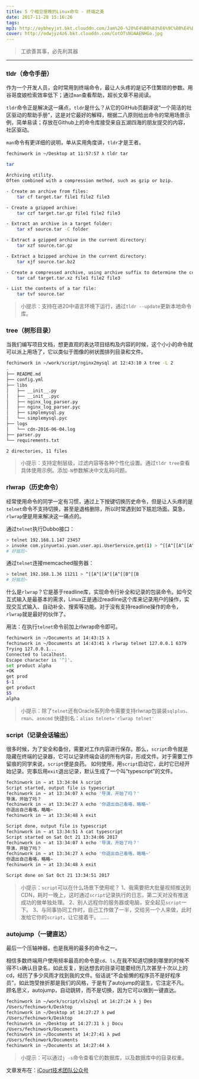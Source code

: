 ```yaml
---
title: 5 个相见恨晚的Linux命令 - 终端之美
date: 2017-11-28 15:16:26
tags:
mp3: http://oybheyjxt.bkt.clouddn.com/Jam%20-%20%E4%B8%83%E6%9C%88%E4%B8%8A.mp3
cover: http://odwjyz4z6.bkt.clouddn.com/CotOTsNUAAENHGa.jpg
---
```



> 工欲善其事，必先利其器


----------


### tldr（命令手册）
作为一个开发人员，会时常用到终端命令，最让人头疼的是记不住繁琐的参数。用谷哥度娘检索效率低下；通过`man`查看帮助，超长文章不易阅读。

`tldr`命令正是解决这一痛点，`tldr`是什么？从它的GitHub页翻译说“一个简洁的社区驱动的帮助手册”，这是对它最好的解释，根据二八原则给出命令的常用场景示例，简单易读；存放在Github上的命令库接受来自五湖四海的朋友提交的内容，社区驱动。

`man`命令有更详细的说明，单从实用角度讲，`tldr`才是王者。

```bash
fechinwork in ~/Desktop at 11:57:57 λ tldr tar

tar

Archiving utility.
Often combined with a compression method, such as gzip or bzip.

- Create an archive from files:
    tar cf target.tar file1 file2 file3

- Create a gzipped archive:
    tar czf target.tar.gz file1 file2 file3

- Extract an archive in a target folder:
    tar xf source.tar -C folder

- Extract a gzipped archive in the current directory:
    tar xzf source.tar.gz

- Extract a bzipped archive in the current directory:
    tar xjf source.tar.bz2

- Create a compressed archive, using archive suffix to determine the compression program:
    tar caf target.tar.xz file1 file2 file3

- List the contents of a tar file:
    tar tvf source.tar
```

> 小提示：支持在进20中语言环境下运行，通过`tldr --update`更新本地命令库。

### tree（树形目录）

当我们编写项目文档，想更直观的表达项目结构及内容的时候，这个小小的命令就可以派上用场了，它以类似于图像的树状图排列目录和文件。
```bash
fechinwork in ~/work/script/nginx2mysql at 12:43:10 λ tree -L 2
.
├── README.md
├── config.yml
├── libs
│   ├── __init__.py
│   ├── __init__.pyc
│   ├── nginx_log_parser.py
│   ├── nginx_log_parser.pyc
│   ├── simplemysql.py
│   └── simplemysql.pyc
├── logs
│   └── cdn-2016-06-04.log
├── parser.py
└── requirements.txt

2 directories, 11 files
```

> 小提示：支持定制层级，过滤内容等各种个性化设置。通过`tldr tree`查看具体使用示例。添加`-N`参数解决中文乱码问题。


### rlwrap（历史命令）

经常使用命令的同学一定有习惯，通过上下按键切换历史命令，但是让人头疼的是`telnet`命令不支持切换，甚至是退格删除，所以时常遇到如下尴尬场面。莫急，`rlwrap`便是用来解决这一痛点的。

通过`telnet`执行Dubbo接口：
```bash
> telnet 192.168.1.147 23457
> invoke com.yinyuetai.yuan.user.api.UserService.get(1) > ^[[A^[[A^[[A^[[B^[[B
# 好尴尬~
```
通过`telnet`连接memcached服务器：
```bash
> telnet 192.168.1.36 11211 > ^[[A^[[A^[[A^[[B^[[B
# 好尴尬~
```
什么是`rlwrap`？它是基于readline库，实现命令行补全和记录的包装命令。如今交互式输入是最基本的需求，Linux正是通过readline这个库来记录用户的操作，实现交互式输入、自动补全、搜索等功能。对于没有支持readline操作的命令，`rlwrap`就是最好的伙伴了。

用法：在执行`telnet`命令前加上rlwrap命令即可。
```bash
fechinwork in ~/Documents at 14:43:15 λ
fechinwork in ~/Documents at 14:43:41 λ rlwrap telnet 127.0.0.1 6379
Trying 127.0.0.1...
Connected to localhost.
Escape character is '^]'.
set product alpha
+OK
get prod
$-1
get product
$5
alpha
```
> 小提示：除了`telnet`还有Oracle系列命令需要支持rlwrap包装装`sqlplus`、`rman`、`asmcmd`
> 快捷别名：`alias telnet='rlwrap telnet'`

### script（记录会话输出）

很多时候，为了安全和备份，需要对工作内容进行保存。那么，`script`命令就是隐藏在终端的记录器，它可以记录终端会话的所有内容，形成文件。对于需要工作留痕的同学来说，`script`便是良药。
如何使用，用`script`启动它，此时它已经开始记录。完事后用`exit`退出记录，默认生成了一个叫“typescript”的文件。
```bash
fechinwork in ~ at 13:34:04 λ script
Script started, output file is typescript
fechinwork in ~ at 13:34:07 λ echo '导演，开始了吗？'
导演，开始了吗？
fechinwork in ~ at 13:34:27 λ echo '你退出自己看咯，略略~'
你退出自己看咯，略略~
fechinwork in ~ at 13:34:48 λ exit

Script done, output file is typescript
fechinwork in ~ at 13:34:51 λ cat typescript
Script started on Sat Oct 21 13:34:06 2017
fechinwork in ~ at 13:34:07 λ echo '导演，开始了吗？'
导演，开始了吗？
fechinwork in ~ at 13:34:27 λ echo '你退出自己看咯，略略~'
你退出自己看咯，略略~
fechinwork in ~ at 13:34:48 λ exit

Script done on Sat Oct 21 13:34:51 2017
```
> 小提示：`script`可以在什么场景下使用呢？
1、我需要把大批量视频推送到CDN，耗时一晚上，这时通过`script`记录执行的日志，第二天对没有推送成功的做单独处理。
2、别人远程你的服务器或电脑，安全起见`script`一下。
3、与同事协同工作时，自己工作做了一半，交给另一个人来做，此时发给它你的`script`，让它接着干。
……


### autojump（一键直达）

最后一个压轴神器，也是我用的最多的命令之一。

相信多数终端用户使用频率最高的命令是`cd`、`ls`,在我不知道切换到哪里的时候不得不`ls`确认目录名，如此反复，到达想去的目录可能要经历几次甚至十次以上的cd，经历了多少风雨才找到我的文件。俗话说“不会偷懒的程序员不是好程序员”，如此饱受挫折那是我们的风格，于是有了autojump的诞生，它注定不凡。
顾名思义，autojump，自动跳转，而不是切换，因为它可以做到一键直达。

```bash
fechinwork in ~/work/script/xls2sql at 14:27:24 λ j Des
/Users/fechinwork/Desktop
fechinwork in ~/Desktop at 14:27:27 λ pwd
/Users/fechinwork/Desktop
fechinwork in ~/Desktop at 14:27:31 λ j Docu
/Users/fechinwork/Documents
fechinwork in ~/Documents at 14:27:41 λ pwd
/Users/fechinwork/Documents
fechinwork in ~/Documents at 14:27:44 λ
```
> 小提示：可以通过`j -s`命令查看它的数据库，以及数据库中的目录权重。

文章发布在：[iCourt技术团队公众号](https://mp.weixin.qq.com/s/r6StXKqpUofn2f8fMVBrUg)
